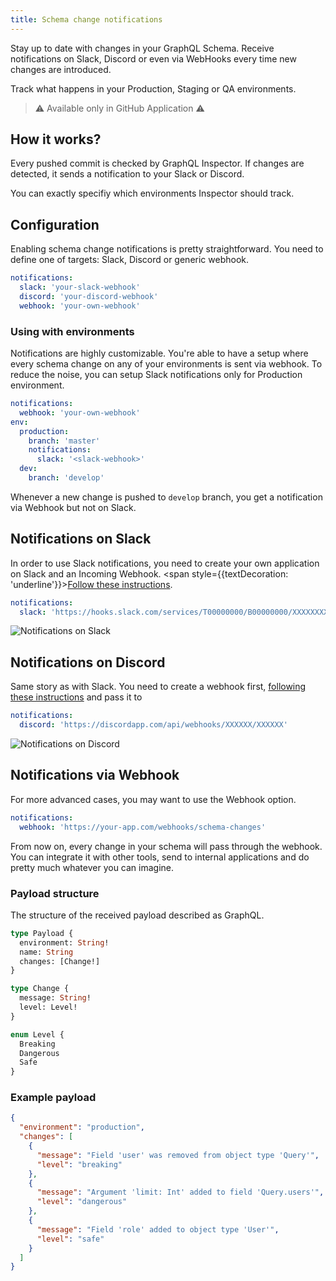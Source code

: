 ```yaml
---
title: Schema change notifications
---
```


Stay up to date with changes in your GraphQL Schema. Receive notifications on Slack, Discord or even via WebHooks every time new changes are introduced.

Track what happens in your Production, Staging or QA environments.

> ⚠️ Available only in GitHub Application ⚠️

## How it works?

Every pushed commit is checked by GraphQL Inspector. If changes are detected, it sends a notification to your Slack or Discord.

You can exactly specifiy which environments Inspector should track.

## Configuration

Enabling schema change notifications is pretty straightforward. You need to define one of targets: Slack, Discord or generic webhook.

```yaml
notifications:
  slack: 'your-slack-webhook'
  discord: 'your-discord-webhook'
  webhook: 'your-own-webhook'
```

### Using with environments

Notifications are highly customizable.
You're able to have a setup where every schema change on any of your environments is sent via webhook.
To reduce the noise, you can setup Slack notifications only for Production environment.

```yaml
notifications:
  webhook: 'your-own-webhook'
env:
  production:
    branch: 'master'
    notifications:
      slack: '<slack-webhook>'
  dev:
    branch: 'develop'
```

Whenever a new change is pushed to `develop` branch, you get a notification via Webhook but not on Slack.

## Notifications on Slack

In order to use Slack notifications, you need to create your own application on Slack and an Incoming Webhook. <span style={{textDecoration: 'underline'}}>[Follow these instructions](https://slack.com/intl/en-pl/help/articles/115005265063-Incoming-Webhooks-for-Slack)</span>.

```yaml
notifications:
  slack: 'https://hooks.slack.com/services/T00000000/B00000000/XXXXXXXXXXXXXXXXXXXXXXXX'
```

![Notifications on Slack](/assets/img/notifications/slack.png)

## Notifications on Discord

Same story as with Slack. You need to create a webhook first, [following these instructions](https://support.discordapp.com/hc/en-us/articles/228383668-Intro-to-Webhooks) and pass it to

```yaml
notifications:
  discord: 'https://discordapp.com/api/webhooks/XXXXXX/XXXXXX'
```

![Notifications on Discord](/assets/img/notifications/discord.png)

## Notifications via Webhook

For more advanced cases, you may want to use the Webhook option.

```yaml
notifications:
  webhook: 'https://your-app.com/webhooks/schema-changes'
```

From now on, every change in your schema will pass through the webhook. You can integrate it with other tools, send to internal applications and do pretty much whatever you can imagine.

### Payload structure

The structure of the received payload described as GraphQL.

```graphql
type Payload {
  environment: String!
  name: String
  changes: [Change!]
}

type Change {
  message: String!
  level: Level!
}

enum Level {
  Breaking
  Dangerous
  Safe
}
```

### Example payload

```json
{
  "environment": "production",
  "changes": [
    {
      "message": "Field 'user' was removed from object type 'Query'",
      "level": "breaking"
    },
    {
      "message": "Argument 'limit: Int' added to field 'Query.users'",
      "level": "dangerous"
    },
    {
      "message": "Field 'role' added to object type 'User'",
      "level": "safe"
    }
  ]
}
```
